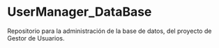 # UserManager_DataBase
Repositorio para la administración de la base de datos, del proyecto de Gestor de Usuarios.
